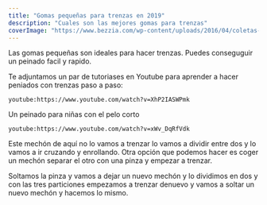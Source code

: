 ```yaml
---
title: "Gomas pequeñas para trenzas en 2019"
description: "Cuales son las mejores gomas para trenzas"
coverImage: "https://www.bezzia.com/wp-content/uploads/2016/04/coletas-con-trenzas-de-espiga.jpg"
---
```


Las gomas pequeñas son ideales para hacer trenzas. Puedes conseguguir un peinado facil y rapido.

Te adjuntamos un par de tutoriases en Youtube para aprender a hacer peniados con trenzas paso a paso: 


`youtube:https://www.youtube.com/watch?v=XhP2IASWPmk`


Un peinado para niñas con el pelo corto

`youtube:https://www.youtube.com/watch?v=xWv_DqRfVdk`

Este mechón de aquí no lo vamos a trenzar lo vamos a dividir entre dos y lo vamos a ir cruzando y enrollando. Otra opción que podemos hacer es coger
un mechón separar el otro con una pinza y empezar a trenzar.

Soltamos la pinza y vamos a dejar un nuevo mechón y lo dividimos en dos y con las tres particiones empezamos a trenzar denuevo
y vamos a soltar un nuevo mechón y hacemos lo mismo.


